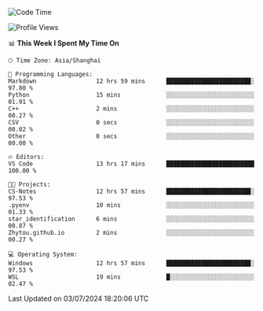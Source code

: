 <!--START_SECTION:waka-->
![Code Time](http://img.shields.io/badge/Code%20Time-1%2C821%20hrs%2054%20mins-blue)

![Profile Views](http://img.shields.io/badge/Profile%20Views-8-blue)

📊 **This Week I Spent My Time On** 

```text
🕑︎ Time Zone: Asia/Shanghai

💬 Programming Languages: 
Markdown                 12 hrs 59 mins      ████████████████████████░   97.80 % 
Python                   15 mins             ░░░░░░░░░░░░░░░░░░░░░░░░░   01.91 % 
C++                      2 mins              ░░░░░░░░░░░░░░░░░░░░░░░░░   00.27 % 
CSV                      0 secs              ░░░░░░░░░░░░░░░░░░░░░░░░░   00.02 % 
Other                    0 secs              ░░░░░░░░░░░░░░░░░░░░░░░░░   00.00 % 

🔥 Editors: 
VS Code                  13 hrs 17 mins      █████████████████████████   100.00 % 

🐱‍💻 Projects: 
CS-Notes                 12 hrs 57 mins      ████████████████████████░   97.53 % 
.pyenv                   10 mins             ░░░░░░░░░░░░░░░░░░░░░░░░░   01.33 % 
star_identification      6 mins              ░░░░░░░░░░░░░░░░░░░░░░░░░   00.87 % 
Zhytou.github.io         2 mins              ░░░░░░░░░░░░░░░░░░░░░░░░░   00.27 % 

💻 Operating System: 
Windows                  12 hrs 57 mins      ████████████████████████░   97.53 % 
WSL                      19 mins             █░░░░░░░░░░░░░░░░░░░░░░░░   02.47 % 
```


 Last Updated on 03/07/2024 18:20:06 UTC
<!--END_SECTION:waka-->